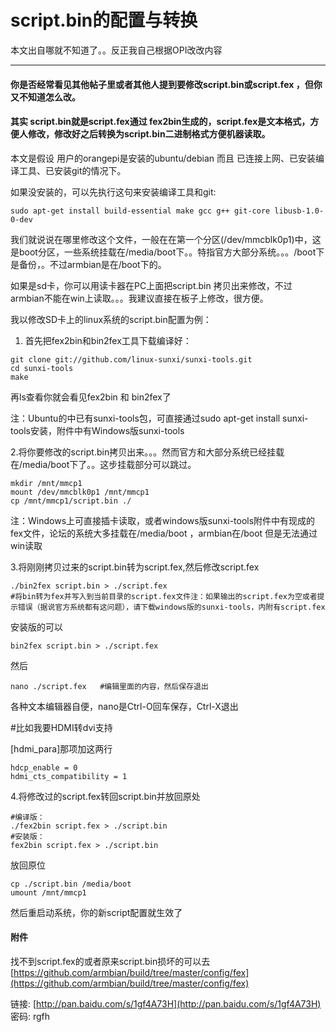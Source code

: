 # script.bin的配置与转换

本文出自哪就不知道了。。反正我自己根据OPI改改内容

---

#### 你是否经常看见其他帖子里或者其他人提到要修改script.bin或script.fex ，但你又不知道怎么改。

#### 其实 script.bin就是script.fex通过 fex2bin生成的，script.fex是文本格式，方便人修改，修改好之后转换为script.bin二进制格式方便机器读取。

本文是假设 用户的orangepi是安装的ubuntu/debian 而且 已连接上网、已安装编译工具、已安装git的情况下。

如果没安装的，可以先执行这句来安装编译工具和git:

```
sudo apt-get install build-essential make gcc g++ git-core libusb-1.0-0-dev
```

我们就说说在哪里修改这个文件，一般在在第一个分区\(/dev/mmcblk0p1\)中，这是boot分区，一些系统挂载在/media/boot下。。特指官方大部分系统。。。/boot下是备份，。不过armbian是在/boot下的。

如果是sd卡，你可以用读卡器在PC上面把script.bin 拷贝出来修改，不过armbian不能在win上读取。。。我建议直接在板子上修改，很方便。

我以修改SD卡上的linux系统的script.bin配置为例：

1. 首先把fex2bin和bin2fex工具下载编译好：

```
git clone git://github.com/linux-sunxi/sunxi-tools.git
cd sunxi-tools
make
```

再ls查看你就会看见fex2bin 和 bin2fex了

注：Ubuntu的中已有sunxi-tools包，可直接通过sudo apt-get install sunxi-tools安装，附件中有Windows版sunxi-tools

2.将你要修改的script.bin拷贝出来。。。然而官方和大部分系统已经挂载在/media/boot下了。。这步挂载部分可以跳过。

```
mkdir /mnt/mmcp1
mount /dev/mmcblk0p1 /mnt/mmcp1
cp /mnt/mmcp1/script.bin ./
```

注：Windows上可直接插卡读取，或者windows版sunxi-tools附件中有现成的fex文件，论坛的系统大多挂载在/media/boot ，armbian在/boot 但是无法通过win读取

3.将刚刚拷贝过来的script.bin转为script.fex,然后修改script.fex

```
./bin2fex script.bin > ./script.fex
#将bin转为fex并写入到当前目录的script.fex文件注：如果输出的script.fex为空或者提示错误（据说官方系统都有这问题），请下载windows版的sunxi-tools，内附有script.fex
```

安装版的可以

```
bin2fex script.bin > ./script.fex
```

然后

```
nano ./script.fex   #编辑里面的内容，然后保存退出
```

各种文本编辑器自便，nano是Ctrl-O回车保存，Ctrl-X退出

\#比如我要HDMI转dvi支持

\[hdmi\_para\]那项加这两行

```
hdcp_enable = 0
hdmi_cts_compatibility = 1
```

4.将修改过的script.fex转回script.bin并放回原处

```
#编译版：
./fex2bin script.fex > ./script.bin
#安装版：
fex2bin script.fex > ./script.bin
```

放回原位

```
cp ./script.bin /media/boot
umount /mnt/mmcp1
```

然后重启动系统，你的新script配置就生效了

#### 附件

找不到script.fex的或者原来script.bin损坏的可以去[https://github.com/armbian/build/tree/master/config/fex](https://github.com/armbian/build/tree/master/config/fex)

链接: [http://pan.baidu.com/s/1gf4A73H](http://pan.baidu.com/s/1gf4A73H) 密码: rgfh

